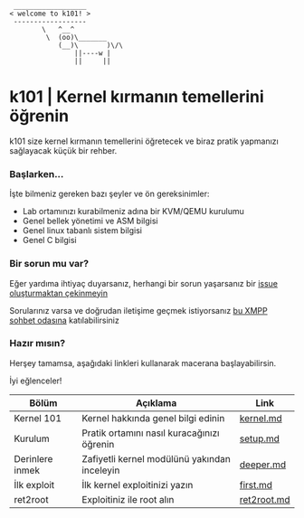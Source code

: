 ```
 __________________
< welcome to k101! >
 ------------------
        \   ^__^
         \  (oo)\_______
            (__)\       )\/\
                ||----w |
                ||     ||
```
# k101 | Kernel kırmanın temellerini öğrenin 

k101 size kernel kırmanın temellerini öğretecek 
ve biraz pratik yapmanızı sağlayacak küçük bir rehber.

### Başlarken...
İşte bilmeniz gereken bazı şeyler ve ön gereksinimler:
- Lab ortamınızı kurabilmeniz adına bir KVM/QEMU kurulumu
- Genel bellek yönetimi ve ASM bilgisi
- Genel linux tabanlı sistem bilgisi
- Genel C bilgisi

### Bir sorun mu var? 
Eğer yardıma ihtiyaç duyarsanız, herhangi bir sorun yaşarsanız
bir [issue oluşturmaktan çekinmeyin](https://github.com/ngn13/k101/issues)

Sorularınız varsa ve doğrudan iletişime geçmek istiyorsanız [bu XMPP sohbet odasına](xmpp:penguintux@conference.jabbers.one)
katılabilirsiniz

### Hazır mısın?
Herşey tamamsa, aşağıdaki linkleri kullanarak macerana başlayabilirsin.

İyi eğlenceler!

| Bölüm           | Açıklama                                      | Link                            |
| --------------- | --------------------------------------------- | ------------------------------- |
| Kernel 101      | Kernel hakkında genel bilgi edinin            | [kernel.md](docs/kernel.md)     |
| Kurulum         | Pratik ortamını nasıl kuracağınızı öğrenin    | [setup.md](docs/setup.md)       |
| Derinlere inmek | Zafiyetli kernel modülünü yakından inceleyin  | [deeper.md](docs/deeper.md)     |
| İlk exploit     | İlk kernel exploitinizi yazın                 | [first.md](docs/first.md)       |
| ret2root        | Exploitiniz ile root alın                     | [ret2root.md](docs/ret2root.md) |
